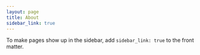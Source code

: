 ```yaml
---
layout: page
title: About
sidebar_link: true
---
```


<p class="message">
  
</p>

To make pages show up in the sidebar, add `sidebar_link: true` to the front
matter.